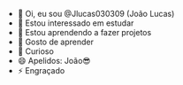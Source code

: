 - 👋 Oi, eu sou @Jlucas030309 (João Lucas)
- 👀 Estou interessado em estudar 
- 🌱 Estou aprendendo a fazer projetos
- 💞️ Gosto de aprender 
- 🤔 Curioso
- 😄 Apelidos: João😎
- ⚡ Engraçado 

<!---
Jlucas030309/Jlucas030309 is a ✨ special ✨ repository because its `README.md` (this file) appears on your GitHub profile.
You can click the Preview link to take a look at your changes.
--->
